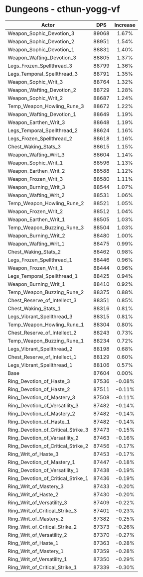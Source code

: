 # Dungeons - cthun-yogg-vf
| Actor | DPS | Increase |
|---|:---:|:---:|
|Weapon_Sophic_Devotion_3|89068|1.67%|
|Weapon_Sophic_Devotion_2|88951|1.54%|
|Weapon_Sophic_Devotion_1|88831|1.40%|
|Weapon_Wafting_Devotion_3|88805|1.37%|
|Legs_Frozen_Spellthread_3|88799|1.36%|
|Legs_Temporal_Spellthread_3|88791|1.35%|
|Weapon_Sophic_Writ_3|88764|1.32%|
|Weapon_Wafting_Devotion_2|88729|1.28%|
|Weapon_Sophic_Writ_2|88687|1.24%|
|Temp_Weapon_Howling_Rune_3|88672|1.22%|
|Weapon_Wafting_Devotion_1|88649|1.19%|
|Weapon_Earthen_Writ_3|88648|1.19%|
|Legs_Temporal_Spellthread_2|88624|1.16%|
|Legs_Frozen_Spellthread_2|88618|1.16%|
|Chest_Waking_Stats_3|88615|1.15%|
|Weapon_Wafting_Writ_3|88604|1.14%|
|Weapon_Sophic_Writ_1|88596|1.13%|
|Weapon_Earthen_Writ_2|88588|1.12%|
|Weapon_Frozen_Writ_3|88580|1.11%|
|Weapon_Burning_Writ_3|88544|1.07%|
|Weapon_Wafting_Writ_2|88531|1.06%|
|Temp_Weapon_Howling_Rune_2|88521|1.05%|
|Weapon_Frozen_Writ_2|88512|1.04%|
|Weapon_Earthen_Writ_1|88505|1.03%|
|Temp_Weapon_Buzzing_Rune_3|88504|1.03%|
|Weapon_Burning_Writ_2|88480|1.00%|
|Weapon_Wafting_Writ_1|88475|0.99%|
|Chest_Waking_Stats_2|88462|0.98%|
|Legs_Frozen_Spellthread_1|88446|0.96%|
|Weapon_Frozen_Writ_1|88444|0.96%|
|Legs_Temporal_Spellthread_1|88425|0.94%|
|Weapon_Burning_Writ_1|88410|0.92%|
|Temp_Weapon_Buzzing_Rune_2|88375|0.88%|
|Chest_Reserve_of_Intellect_3|88351|0.85%|
|Chest_Waking_Stats_1|88316|0.81%|
|Legs_Vibrant_Spellthread_3|88315|0.81%|
|Temp_Weapon_Howling_Rune_1|88304|0.80%|
|Chest_Reserve_of_Intellect_2|88243|0.73%|
|Temp_Weapon_Buzzing_Rune_1|88234|0.72%|
|Legs_Vibrant_Spellthread_2|88198|0.68%|
|Chest_Reserve_of_Intellect_1|88129|0.60%|
|Legs_Vibrant_Spellthread_1|88106|0.57%|
|Base|87604|0.00%|
|Ring_Devotion_of_Haste_3|87536|-0.08%|
|Ring_Devotion_of_Haste_2|87511|-0.11%|
|Ring_Devotion_of_Mastery_3|87508|-0.11%|
|Ring_Devotion_of_Versatility_3|87482|-0.14%|
|Ring_Devotion_of_Mastery_2|87482|-0.14%|
|Ring_Devotion_of_Haste_1|87482|-0.14%|
|Ring_Devotion_of_Critical_Strike_3|87473|-0.15%|
|Ring_Devotion_of_Versatility_2|87463|-0.16%|
|Ring_Devotion_of_Critical_Strike_2|87456|-0.17%|
|Ring_Writ_of_Haste_3|87453|-0.17%|
|Ring_Devotion_of_Mastery_1|87447|-0.18%|
|Ring_Devotion_of_Versatility_1|87438|-0.19%|
|Ring_Devotion_of_Critical_Strike_1|87436|-0.19%|
|Ring_Writ_of_Mastery_3|87433|-0.20%|
|Ring_Writ_of_Haste_2|87430|-0.20%|
|Ring_Writ_of_Versatility_3|87409|-0.22%|
|Ring_Writ_of_Critical_Strike_3|87401|-0.23%|
|Ring_Writ_of_Mastery_2|87382|-0.25%|
|Ring_Writ_of_Critical_Strike_2|87373|-0.26%|
|Ring_Writ_of_Versatility_2|87370|-0.27%|
|Ring_Writ_of_Haste_1|87363|-0.28%|
|Ring_Writ_of_Mastery_1|87359|-0.28%|
|Ring_Writ_of_Versatility_1|87350|-0.29%|
|Ring_Writ_of_Critical_Strike_1|87339|-0.30%|
